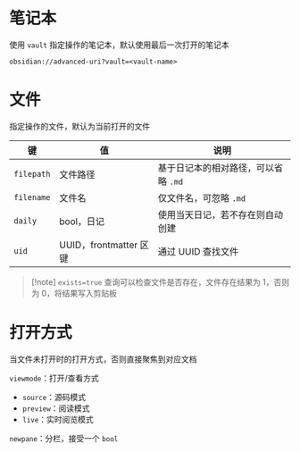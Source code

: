 # 笔记本

使用 `vault` 指定操作的笔记本，默认使用最后一次打开的笔记本

```
obsidian://advanced-uri?vault=<vault-name>
```

# 文件

指定操作的文件，默认为当前打开的文件

| 键          | 值                   | 说明                    |
| ---------- | ------------------- | --------------------- |
| `filepath` | 文件路径                | 基于日记本的相对路径，可以省略 `.md` |
| `filename` | 文件名                 | 仅文件名，可忽略 `.md`        |
| `daily`    | bool，日记             | 使用当天日记，若不存在则自动创建      |
| `uid`      | UUID，frontmatter 区键 | 通过 UUID 查找文件          |

> [!note] `exists=true` 查询可以检查文件是否存在，文件存在结果为 1，否则为 0，将结果写入剪贴板

# 打开方式

当文件未打开时的打开方式，否则直接聚焦到对应文档

`viewmode`：打开/查看方式
- `source`：源码模式
- `preview`：阅读模式
- `live`：实时阅览模式

`newpane`：分栏，接受一个 `bool`